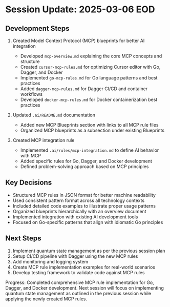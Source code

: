 # Session Update: 2025-03-06 EOD

## Development Steps

1. Created Model Context Protocol (MCP) blueprints for better AI integration
   - Developed `mcp-overview.md` explaining the core MCP concepts and structure
   - Created `cursor-mcp-rules.md` for optimizing Cursor editor with Go, Dagger, and Docker
   - Implemented `go-mcp-rules.md` for Go language patterns and best practices
   - Added `dagger-mcp-rules.md` for Dagger CI/CD and container workflows
   - Developed `docker-mcp-rules.md` for Docker containerization best practices

2. Updated `.ai/README.md` documentation
   - Added new MCP Blueprints section with links to all MCP rule files
   - Organized MCP blueprints as a subsection under existing Blueprints

3. Created MCP integration rule
   - Implemented `.ai/rules/mcp-integration.md` to define AI behavior with MCP
   - Added specific rules for Go, Dagger, and Docker development
   - Defined problem-solving approach based on MCP principles

## Key Decisions

- Structured MCP rules in JSON format for better machine readability
- Used consistent pattern format across all technology contexts
- Included detailed code examples to illustrate proper usage patterns
- Organized blueprints hierarchically with an overview document
- Implemented integration with existing AI development tools
- Focused on Go-specific patterns that align with idiomatic Go principles

## Next Steps

1. Implement quantum state management as per the previous session plan
2. Setup CI/CD pipeline with Dagger using the new MCP rules
3. Add monitoring and logging system
4. Create MCP rule implementation examples for real-world scenarios
5. Develop testing framework to validate code against MCP rules

Progress: Completed comprehensive MCP rule implementation for Go, Dagger, and Docker development. Next session will focus on implementing quantum state management as outlined in the previous session while applying the newly created MCP rules. 